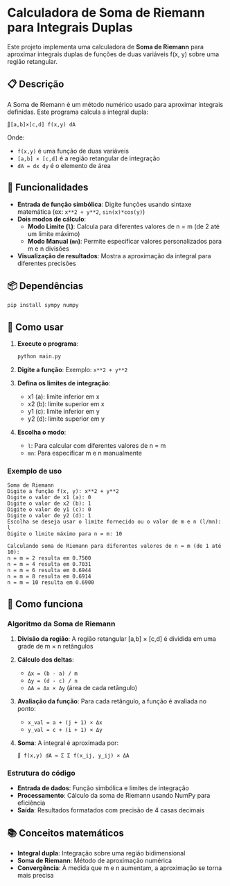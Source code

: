 # Calculadora de Soma de Riemann para Integrais Duplas

Este projeto implementa uma calculadora de **Soma de Riemann** para aproximar integrais duplas de funções de duas variáveis f(x, y) sobre uma região retangular.

## 📋 Descrição

A Soma de Riemann é um método numérico usado para aproximar integrais definidas. Este programa calcula a integral dupla:

```
∬[a,b]×[c,d] f(x,y) dA
```

Onde:
- `f(x,y)` é uma função de duas variáveis
- `[a,b] × [c,d]` é a região retangular de integração
- `dA = dx dy` é o elemento de área

## 🚀 Funcionalidades

- **Entrada de função simbólica**: Digite funções usando sintaxe matemática (ex: `x**2 + y**2`, `sin(x)*cos(y)`)
- **Dois modos de cálculo**:
  - **Modo Limite (`l`)**: Calcula para diferentes valores de n = m (de 2 até um limite máximo)
  - **Modo Manual (`mn`)**: Permite especificar valores personalizados para m e n divisões
- **Visualização de resultados**: Mostra a aproximação da integral para diferentes precisões

## 📦 Dependências

```bash
pip install sympy numpy
```

## 🔧 Como usar

1. **Execute o programa**:
   ```bash
   python main.py
   ```

2. **Digite a função**: Exemplo: `x**2 + y**2`

3. **Defina os limites de integração**:
   - x1 (a): limite inferior em x
   - x2 (b): limite superior em x
   - y1 (c): limite inferior em y
   - y2 (d): limite superior em y

4. **Escolha o modo**:
   - `l`: Para calcular com diferentes valores de n = m
   - `mn`: Para especificar m e n manualmente

### Exemplo de uso

```
Soma de Riemann
Digite a função f(x, y): x**2 + y**2
Digite o valor de x1 (a): 0
Digite o valor de x2 (b): 1
Digite o valor de y1 (c): 0
Digite o valor de y2 (d): 1
Escolha se deseja usar o limite fornecido ou o valor de m e n (l/mn): l
Digite o limite máximo para n = m: 10

Calculando soma de Riemann para diferentes valores de n = m (de 1 até 10):
n = m = 2 resulta em 0.7500
n = m = 4 resulta em 0.7031
n = m = 6 resulta em 0.6944
n = m = 8 resulta em 0.6914
n = m = 10 resulta em 0.6900
```

## 🧮 Como funciona

### Algoritmo da Soma de Riemann

1. **Divisão da região**: A região retangular [a,b] × [c,d] é dividida em uma grade de m × n retângulos
2. **Cálculo dos deltas**:
   - `Δx = (b - a) / m`
   - `Δy = (d - c) / n`
   - `ΔA = Δx × Δy` (área de cada retângulo)

3. **Avaliação da função**: Para cada retângulo, a função é avaliada no ponto:
   - `x_val = a + (j + 1) × Δx`
   - `y_val = c + (i + 1) × Δy`

4. **Soma**: A integral é aproximada por:
   ```
   ∬ f(x,y) dA ≈ Σ Σ f(x_ij, y_ij) × ΔA
   ```

### Estrutura do código

- **Entrada de dados**: Função simbólica e limites de integração
- **Processamento**: Cálculo da soma de Riemann usando NumPy para eficiência
- **Saída**: Resultados formatados com precisão de 4 casas decimais

## 📚 Conceitos matemáticos

- **Integral dupla**: Integração sobre uma região bidimensional
- **Soma de Riemann**: Método de aproximação numérica
- **Convergência**: À medida que m e n aumentam, a aproximação se torna mais precisa